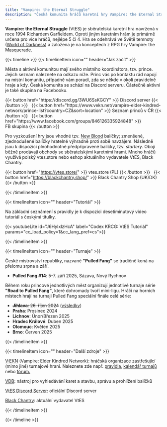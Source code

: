 ```yaml
---
title: "Vampire: the Eternal Struggle"
description: "Česká komunita hráčů karetní hry Vampire: the Eternal Struggle"
---
```


**Vampire: the Eternal Struggle** (VtES) je sběratelská karetní hra navržená v roce 1994 Richardem Garfieldem.
Oproti jiným karetním hrám je primárně určena pro více hráčů, nejlépe 5 či 4. Hra se odehrává ve Světě temnoty
 ([World of Darkness](https://www.worldofdarkness.com)) a založena je na konceptech z RPG hry Vampire: the Masquerade.

{{< timeline >}}
{{< timelineItem icon="" header="Jak začít" >}}

<p>
Města s aktivní komunitou mají svého místního koordinátora, tzv. prince. Jejich seznam naleznete na odkazu níže.
 Princ vás po kontaktu rád napojí na místní komunitu, případně vám poradí, zda se někde v okolí pravidelně hraje a kdy.
 Česká komunita se schází na Discord serveru. Částečně aktivní je také skupina na Facebooku.
</p>
 {{< button href="https://discord.gg/3WU6SsKGCY" >}}
 Discord&nbsp;server
 {{< /button >}}
 &nbsp;
 {{< button href="https://www.vekn.net/vampire-elder-kindred-network/prince-list?country=CZ&sort=location" >}}
 Seznam&nbsp;princů&nbsp;v&nbsp;ČR
 {{< /button >}}
 &nbsp;
 {{< button href="https://www.facebook.com/groups/846126335924848" >}}
   FB&nbsp;skupina
 {{< /button >}}

<p>Pro vyzkoušení hry jsou vhodné tzv. <a href="https://www.blackchantry.com/products/vampire-the-eternal-struggle-fifth-edition/new-blood-introductory-decks-for-vampire-the-eternal-struggle/">New Blood</a>
 balíčky; zmenšené, zjednodušené balíčky hratelné výhradně proti sobě navzájem. Následně jsou k dispozici plnohodnotné
 předpřipravené balíčky, tzv. <em>startery</em>. Obojí běžně prodávají obchody se sběratelskými karetními hrami. Mnoho
 hráčů využívá polský vtes.store nebo eshop aktuálního vydavatele VtES, Black Chantry.
 </p>

 {{< button href="https://vtes.store/" >}}
  vtes.store&nbsp;(PL)
 {{< /button >}}
 &nbsp;
 {{< button href="https://blackchantry.shop/" >}}
  Black&nbsp;Chantry&nbsp;Shop&nbsp;(UK/DK)
 {{< /button >}}

{{< /timelineItem >}}

{{< timelineItem icon="" header="Tutoriál" >}}

<p>Na základní seznámení s pravidly je k dispozici desetiminutový video tutoriál s českými titulky.</p>

{{< youtubeLite id="J6HyIxIzHcA" label="Codex KRCG: VtES Tutoriál" params="cc_load_policy=1&cc_lang_pref=cs">}}

{{< /timelineItem >}}

{{< timelineItem icon="" header="Turnaje" >}}
<p>České mistrovství republiky, nazvané <strong>"Pulled Fang"</strong> se tradičně koná na přelomu srpna a září.</p>

<ul>
<li><strong>Pulled Fang #14</strong>: 5-7. září 2025, Sázava, Nový Rychnov<!-- (<a href="https://www.facebook.com/events/825185032875096">FB</a>)--></li>
</ul>

<p>Během roku princové jednotlivých měst organizují jednotlivé turnaje série <strong>"Road to Pulled Fang"</strong>, které dohromady tvoří mini-ligu. Hráči na horních místech hrají na turnaji Pulled Fang speciální finále celé série:</p>

<ul>
<li><s><strong>Jihlava</strong>: 26. říjen 2024</s> (<a href="https://www.vekn.net/event-calendar/event/11763">výsledky</a>)</li>
<li><strong>Praha</strong>: Prosinec 2024<!-- (<a href="https://www.vekn.net/event-calendar/event/11181">výsledky</a>)--></li>
<li><strong>Lichnov</strong>: Únor/Březen 2025<!-- (<a href="https://www.vekn.net/event-calendar/event/11332">výsledky</a>)--></li>
<li><strong>Hradec Králové</strong>: Duben 2025<!-- (<a href="https://www.vekn.net/event-calendar/event/11387">výsledky</a>)--></li>
<li><strong>Olomouc</strong>: Květen 2025<!-- (zrušeno, nahrazeno v červenci HK: Additional Strike)--></li>
<li><strong>Brno</strong>: Červen 2025<!-- (<a href="https://www.vekn.net/event-calendar/event/11419">výsledky</a>)--></li>
</ul>

{{< /timelineItem >}}

{{< timelineItem icon="" header="Další zdroje" >}}

<p><a href="https://www.vekn.net">V:EKN</a> (Vampire: Elder Kindred Network): hráčská organizace zastřešující (mimo
 jiné) turnajové hraní. Naleznete zde např. <a href="https://www.vekn.net/rulebook">pravidla</a>,
 <a href="https://www.vekn.net/event-calendar">kalendář turnajů</a> nebo
 <a href="https://www.vekn.net/forum">fórum.</a>
 </p>
<p><a href="https://vdb.im/">VDB</a>: nástroj pro vyhledávání karet a stavbu, správu a prohlížení balíčků</p>
<p><a href="https://discord.gg/vampire-the-eternal-struggle-official-887471681277399091">VtES Discord Server</a>: oficiální Discord server</p>
<p><a href="https://www.blackchantry.com/">Black Chantry</a>: aktuální vydavatel VtES</p>

{{< /timelineItem >}}

{{< /timeline >}}
